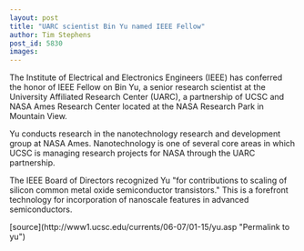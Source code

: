 ```yaml
---
layout: post
title: "UARC scientist Bin Yu named IEEE Fellow"
author: Tim Stephens
post_id: 5830
images:
---
```


<a name="content" id="content"></a>
<p>
  The Institute of Electrical and Electronics Engineers (IEEE) has conferred the honor of IEEE Fellow on Bin Yu, a senior research scientist at the University Affiliated Research Center (UARC), a partnership of UCSC and NASA Ames Research Center located at the NASA Research Park in Mountain View.
</p>
<p>
  Yu conducts research in the nanotechnology research and development group at NASA Ames. Nanotechnology is one of several core areas in which UCSC is managing research projects for NASA through the UARC partnership.
</p>
<p>
  The IEEE Board of Directors recognized Yu "for contributions to scaling of silicon common metal oxide semiconductor transistors." This is a forefront technology for incorporation of nanoscale features in advanced semiconductors.
</p>
[source](http://www1.ucsc.edu/currents/06-07/01-15/yu.asp "Permalink to yu")
